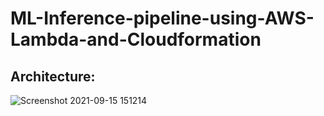 # ML-Inference-pipeline-using-AWS-Lambda-and-Cloudformation

## Architecture:
![Screenshot 2021-09-15 151214](https://user-images.githubusercontent.com/44145876/133387706-4d589b8c-07b2-44d3-98eb-a3ad28ed5a8f.png)


